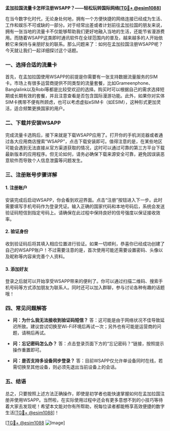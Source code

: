 **孟加拉国流量卡怎样注册WSAPP？——轻松玩转国际网络[[TG💪+ @esim1088](https://t.me/s/esim1088)]**

在当今数字化时代，无论身处何地，拥有一个方便快捷的网络连接已经成为生活、工作和娱乐不可或缺的一部分。对于经常出差或者计划前往孟加拉国的朋友来说，拥有一张当地的流量卡不仅能够帮助我们更好地融入当地的生活，还能节省漫游费用。而随着WSAPP这类即时通讯软件在全球范围内的普及，越来越多的人开始依赖它来保持与亲朋好友的联系。那么问题来了：如何在孟加拉国注册WSAPP呢？今天就让我们一起详细探讨这个话题。

### 一、选择合适的流量卡

首先，在孟加拉国使用WSAPP的前提是你需要有一张支持数据流量服务的SIM卡。市场上有很多运营商提供不同类型的流量套餐，比如Grameenphone、Banglalink以及Robi等都是比较受欢迎的选择。购买时可以根据自己的需求选择短期或长期有效的套餐，并且注意查看是否包含国际漫游功能。此外，如果你对实体SIM卡携带不便有所顾虑，也可以考虑虚拟eSIM卡（如ESIM），这种形式更加灵活，适合频繁更换国家的用户。

### 二、下载并安装WSAPP

完成流量卡选购后，接下来就是下载WSAPP应用了。打开你的手机浏览器或者通过各大应用商店搜索“WSAPP”，点击下载安装即可。值得注意的是，在某些地区可能会遇到无法直接从官方渠道获取的情况，这时可以通过可靠的第三方平台下载最新版本的应用程序。但无论如何，请务必确保下载来源安全可靠，避免因误装恶意软件而导致个人信息泄露等问题发生。

### 三、注册账号步骤详解

#### 1. 注册账户
安装完成后启动WSAPP，你会看到欢迎界面。点击“注册”按钮进入下一步。此时需要填写手机号码作为登录凭证。输入正确的国家代码和本地号码后，系统会发送验证码短信到指定号码上。请确保在此过程中保持良好的信号强度以保证接收效率。

#### 2. 验证身份
收到验证码后将其填入相应位置进行验证。如果一切顺利，恭喜你已经成功创建了自己的WSAPP账户！不过需要注意的是，首次使用可能还需要设置密码、头像以及昵称等内容来完善个人资料。

#### 3. 添加好友
登录之后就可以开始享受WSAPP带来的便利了。你可以通过扫描二维码、搜索手机号码等方式添加朋友为联系人。同时还可以加入群聊，参与讨论各种有趣的话题哦！

### 四、常见问题解答

- **问：为什么我无法接收到验证码短信？**
  答：这可能是由于网络状况不佳导致延迟所致。建议尝试切换至Wi-Fi环境后再试一次；另外也有可能是运营商的问题，请稍后再试。
  
- **问：忘记密码怎么办？**
  答：点击登录页面下方的“忘记密码？”链接，按照提示操作重置即可。

- **问：是否支持多设备同步登录？**
  答：目前WSAPP仅允许单设备同时在线，若需切换至其他设备，则必须先退出当前设备上的会话。

### 五、结语

总之，只要按照上述方法正确操作，即使是初学者也能快速掌握如何在孟加拉国注册并使用WSAPP。当然啦，在实际使用过程中还会有更多意想不到的小技巧等待着大家去发现呢！希望本文能对你有所帮助，祝每位读者都能畅享高效便捷的数字生活[[TG💪+ @esim1088](https://t.me/s/esim1088)]！

[[TG💪+ @esim1088](https://t.me/s/esim1088) ![Image](https://i.postimg.cc/4NQfJmqS/Snipaste-2025-05-13-00-14-12.png)]